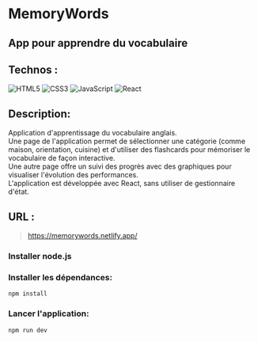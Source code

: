 


# MemoryWords

## App pour apprendre du vocabulaire


## Technos :

![HTML5](https://img.shields.io/badge/html5-%23E34F26.svg?style=for-the-badge&logo=html5&logoColor=white)
![CSS3](https://img.shields.io/badge/css3-%231572B6.svg?style=for-the-badge&logo=css3&logoColor=white)
![JavaScript](https://img.shields.io/badge/javascript-%23323330.svg?style=for-the-badge&logo=javascript&logoColor=%23F7DF1E)
![React](https://img.shields.io/badge/react-%2320232a.svg?style=for-the-badge&logo=react&logoColor=%2361DAFB)


## Description:
Application d'apprentissage du vocabulaire anglais.<br>
 Une page de l'application permet de sélectionner une catégorie (comme maison, orientation, cuisine) et d'utiliser des flashcards pour mémoriser le vocabulaire de façon interactive.<br>
  Une autre page offre un suivi des progrès avec des graphiques pour visualiser l'évolution des performances. <br>
  L'application est développée avec React, sans utiliser de gestionnaire d'état. 

## URL :
> https://memorywords.netlify.app/

### Installer node.js

### Installer les dépendances:

`npm install`


### Lancer l'application:

`npm run dev`
